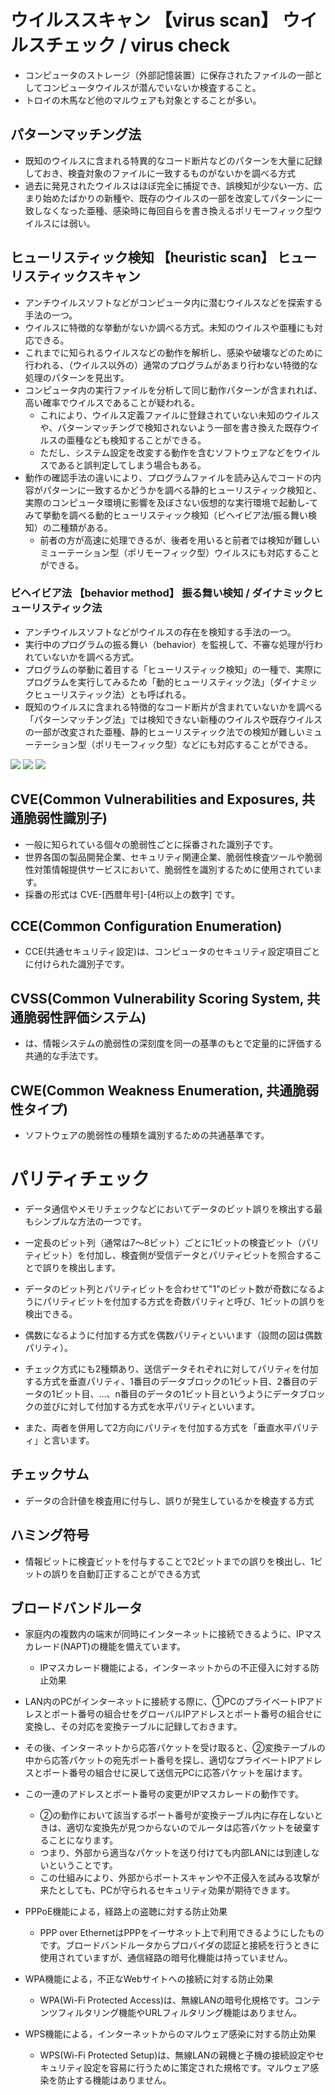 # ウイルススキャン 【virus scan】 ウイルスチェック / virus check
- コンピュータのストレージ（外部記憶装置）に保存されたファイルの一部としてコンピュータウイルスが潜んでいないか検査すること。
- トロイの木馬など他のマルウェアも対象とすることが多い。

## パターンマッチング法
- 既知のウイルスに含まれる特異的なコード断片などのパターンを大量に記録しておき、検査対象のファイルに一致するものがないかを調べる方式
- 過去に発見されたウイルスはほぼ完全に捕捉でき、誤検知が少ない一方、広まり始めたばかりの新種や、既存のウイルスの一部を改変してパターンに一致しなくなった亜種、感染時に毎回自らを書き換えるポリモーフィック型ウイルスには弱い。


## ヒューリスティック検知 【heuristic scan】 ヒューリスティックスキャン
- アンチウイルスソフトなどがコンピュータ内に潜むウイルスなどを探索する手法の一つ。
- ウイルスに特徴的な挙動がないか調べる方式。未知のウイルスや亜種にも対応できる。
- これまでに知られるウイルスなどの動作を解析し、感染や破壊などのために行われる、（ウイルス以外の）通常のプログラムがあまり行わない特徴的な処理のパターンを見出す。
- コンピュータ内の実行ファイルを分析して同じ動作パターンが含まれれば、高い確率でウイルスであることが疑われる。
    - これにより、ウイルス定義ファイルに登録されていない未知のウイルスや、パターンマッチングで検知されないよう一部を書き換えた既存ウイルスの亜種なども検知することができる。
    - ただし、システム設定を改変する動作を含むソフトウェアなどをウイルスであると誤判定してしまう場合もある。
- 動作の確認手法の違いにより、プログラムファイルを読み込んでコードの内容がパターンに一致するかどうかを調べる静的ヒューリスティック検知と、実際のコンピュータ環境に影響を及ぼさない仮想的な実行環境で起動し-てみて挙動を調べる動的ヒューリスティック検知（ビヘイビア法/振る舞い検知）の二種類がある。
    - 前者の方が高速に処理できるが、後者を用いると前者では検知が難しいミューテーション型（ポリモーフィック型）ウイルスにも対応することができる。


### ビヘイビア法 【behavior method】 振る舞い検知 / ダイナミックヒューリスティック法
- アンチウイルスソフトなどがウイルスの存在を検知する手法の一つ。
- 実行中のプログラムの振る舞い（behavior）を監視して、不審な処理が行われていないかを調べる方式。
- プログラムの挙動に着目する「ヒューリスティック検知」の一種で、実際にプログラムを実行してみるため「動的ヒューリスティック法」（ダイナミックヒューリスティック法）とも呼ばれる。
- 既知のウイルスに含まれる特徴的なコード断片が含まれていないかを調べる「パターンマッチング法」では検知できない新種のウイルスや既存ウイルスの一部が改変された亜種、静的ヒューリスティック法での検知が難しいミューテーション型（ポリモーフィック型）などにも対応することができる。


![](https://github.com/MediumMountain/Study_Security/blob/main/PICTURE/Attack/detection_01.png)
![](https://github.com/MediumMountain/Study_Security/blob/main/PICTURE/Attack/detection_02.png)
![](https://github.com/MediumMountain/Study_Security/blob/main/PICTURE/Attack/detection_03.png)



## CVE(Common Vulnerabilities and Exposures, 共通脆弱性識別子)
- 一般に知られている個々の脆弱性ごとに採番された識別子です。
- 世界各国の製品開発企業、セキュリティ関連企業、脆弱性検査ツールや脆弱性対策情報提供サービスにおいて、脆弱性を識別するために使用されています。
- 採番の形式は CVE-[西暦年号]-[4桁以上の数字] です。


## CCE(Common Configuration Enumeration)
- CCE(共通セキュリティ設定)は、コンピュータのセキュリティ設定項目ごとに付けられた識別子です。

## CVSS(Common Vulnerability Scoring System, 共通脆弱性評価システム)
- は、情報システムの脆弱性の深刻度を同一の基準のもとで定量的に評価する共通的な手法です。

## CWE(Common Weakness Enumeration, 共通脆弱性タイプ)
- ソフトウェアの脆弱性の種類を識別するための共通基準です。



# パリティチェック
- データ通信やメモリチェックなどにおいてデータのビット誤りを検出する最もシンプルな方法の一つです。
- 一定長のビット列（通常は7～8ビット）ごとに1ビットの検査ビット（パリティビット）を付加し、検査側が受信データとパリティビットを照合することで誤りを検出します。

- データのビット列とパリティビットを合わせて"1"のビット数が奇数になるようにパリティビットを付加する方式を奇数パリティと呼び、1ビットの誤りを検出できる。

- 偶数になるように付加する方式を偶数パリティといいます（設問の図は偶数パリティ）。

- チェック方式にも2種類あり、送信データそれぞれに対してパリティを付加する方式を垂直パリティ、1番目のデータブロックの1ビット目、2番目のデータの1ビット目、…、n番目のデータの1ビット目というようにデータブロックの並びに対して付加する方式を水平パリティといいます。
- また、両者を併用して2方向にパリティを付加する方式を「垂直水平パリティ」と言います。


<!-- パリティチェック問題の画像 -->


## チェックサム
- データの合計値を検査用に付与し、誤りが発生しているかを検査する方式


## ハミング符号
- 情報ビットに検査ビットを付与することで2ビットまでの誤りを検出し、1ビットの誤りを自動訂正することができる方式



## ブロードバンドルータ
- 家庭内の複数内の端末が同時にインターネットに接続できるように、IPマスカレード(NAPT)の機能を備えています。
    - IPマスカレード機能による，インターネットからの不正侵入に対する防止効果

- LAN内のPCがインターネットに接続する際に、①PCのプライベートIPアドレスとポート番号の組合せをグローバルIPアドレスとポート番号の組合せに変換し、その対応を変換テーブルに記録しておきます。
- その後、インターネットから応答パケットを受け取ると、②変換テーブルの中から応答パケットの宛先ポート番号を探し、適切なプライベートIPアドレスとポート番号の組合せに戻して送信元PCに応答パケットを届けます。
- この一連のアドレスとポート番号の変更がIPマスカレードの動作です。
    - ②の動作において該当するポート番号が変換テーブル内に存在しないときは、適切な変換先が見つからないのでルータは応答パケットを破棄することになります。
    - つまり、外部から適当なパケットを送り付けても内部LANには到達しないということです。
    - この仕組みにより、外部からポートスキャンや不正侵入を試みる攻撃が来たとしても、PCが守られるセキュリティ効果が期待できます。



<!-- ブロードバンドルータの問題画像 -->

- PPPoE機能による，経路上の盗聴に対する防止効果
    - PPP over EthernetはPPPをイーサネット上で利用できるようにしたものです。ブロードバンドルータからプロバイダの認証と接続を行うときに使用されていますが、通信経路の暗号化機能は持っていません。

- WPA機能による，不正なWebサイトへの接続に対する防止効果
    - WPA(Wi-Fi Protected Access)は、無線LANの暗号化規格です。コンテンツフィルタリング機能やURLフィルタリング機能はありません。

- WPS機能による，インターネットからのマルウェア感染に対する防止効果
    - WPS(Wi-Fi Protected Setup)は、無線LANの親機と子機の接続設定やセキュリティ設定を容易に行うために策定された規格です。マルウェア感染を防止する機能はありません。